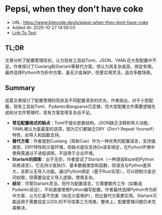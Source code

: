 # Pepsi, when they don't have coke
- URL: https://www.bitecode.dev/p/pepsi-when-they-dont-have-coke
- Added At: 2025-10-27 14:56:03
- [Link To Text](2025-10-27-pepsi,-when-they-don't-have-coke_raw.md)

## TL;DR
文章分析了配置管理现状，认为现有工具如Toml、JSON、YAML在大型配置中不足。作者探讨了Cuelang和Starlark等替代方案，但认为其复杂度高、绑定有限。最终选择Python作为折中方案，虽无沙盒保护，但更实用灵活，适合多数场景。

## Summary
这篇文章探讨了配置管理的现状及不同配置语言的优劣。作者指出，对于小型配置，现有工具如Toml、Pydantic和argparse已足够，但大型配置文件需要逻辑生成和分文件管理时，现有方案变得复杂且不足。

- **常见配置格式的缺点**：Toml不擅长嵌套结构，JSON缺乏注释和导入功能，YAML被认为是最差的选项，因为它们都缺乏DRY（Don't Repeat Yourself）特性，如导入和函数支持。
- **替代方案**：作者提到Cuelang（简称Cue）作为一种优秀的配置语言，支持强类型、DRY特性和沙盒环境，但缺点是仅支持Go语言绑定，在Python环境中使用需通过子进程调用，不适用于企业环境。
- **Starlark的探索**：出于无奈，作者尝试了Starlark（一种源自Bazel的Python风格语言）。它支持沙盒执行、基本数据类型和函数，但语法与Python差异大，且默认无导入功能。通过Python绑定（基于Rust实现），可以控制沙盒访问权限，但需要自定义导入逻辑，使用复杂。
- **结论**：尽管Starlark灵活，但作为配置语言，它需要额外工作（如集成Pydantic验证），不如直接使用Python编写配置。作者最终选择Python作为折中方案，认为它虽不完美（如无沙盒保护），但比替代方案更实用。Starlark可能适用于需要自定义DSL的不可信第三方场景。整体上，配置管理问题仍未完美解决。

